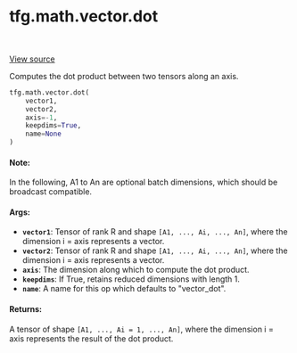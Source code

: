 <div itemscope itemtype="http://developers.google.com/ReferenceObject">
<meta itemprop="name" content="tfg.math.vector.dot" />
<meta itemprop="path" content="Stable" />
</div>

# tfg.math.vector.dot

<table class="tfo-notebook-buttons tfo-api" align="left">
</table>

<a target="_blank" href="https://github.com/tensorflow/graphics/blob/master/tensorflow_graphics/math/vector.py">View
source</a>

Computes the dot product between two tensors along an axis.

``` python
tfg.math.vector.dot(
    vector1,
    vector2,
    axis=-1,
    keepdims=True,
    name=None
)
```

<!-- Placeholder for "Used in" -->

#### Note:

In the following, A1 to An are optional batch dimensions, which should be
broadcast compatible.

#### Args:

* <b>`vector1`</b>: Tensor of rank R and shape `[A1, ..., Ai, ..., An]`, where the
  dimension i = axis represents a vector.
* <b>`vector2`</b>: Tensor of rank R and shape `[A1, ..., Ai, ..., An]`, where the
  dimension i = axis represents a vector.
* <b>`axis`</b>: The dimension along which to compute the dot product.
* <b>`keepdims`</b>: If True, retains reduced dimensions with length 1.
* <b>`name`</b>: A name for this op which defaults to "vector_dot".


#### Returns:

A tensor of shape `[A1, ..., Ai = 1, ..., An]`, where the dimension i = axis
represents the result of the dot product.
